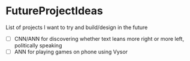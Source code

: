 # FutureProjectIdeas
List of projects I want to try and build/design in the future

- [ ] CNN/ANN for discovering whether text leans more right or more left, politically speaking
- [ ] ANN for playing games on phone using Vysor
